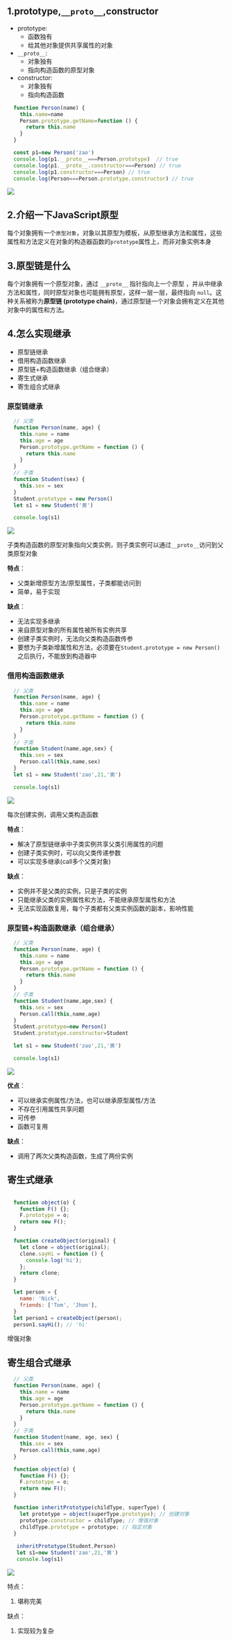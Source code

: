 ## 1.prototype,`__proto__`,constructor

+ prototype:
  + 函数独有
  + 给其他对象提供共享属性的对象
+ `__proto__`:
  + 对象独有
  + 指向构造函数的原型对象
+ constructor:
  + 对象独有
  + 指向构造函数

```javascript
  function Person(name) {
    this.name=name
    Person.prototype.getName=function () {
      return this.name
    }
  }

  const p1=new Person('zao')
  console.log(p1.__proto__===Person.prototype)  // true
  console.log(p1.__proto__.constructor===Person) // true
  console.log(p1.constructor===Person) // true
  console.log(Person===Person.prototype.constructor) // true
```

![](https://gitee.com/ruoyiwen/img/raw/master/blog/16900719b16c78f7)

## 2.介绍一下JavaScript原型

每个对象拥有一个`原型对象`，对象以其原型为模板，从原型继承方法和属性，这些属性和方法定义在对象的构造器函数的`prototype`属性上，而非对象实例本身

## 3.原型链是什么

每个对象拥有一个原型对象，通过 `__proto__` 指针指向上一个原型 ，并从中继承方法和属性，同时原型对象也可能拥有原型，这样一层一层，最终指向 `null`。这种关系被称为**原型链 (prototype chain)**，通过原型链一个对象会拥有定义在其他对象中的属性和方法。

## 4.怎么实现继承

+ 原型链继承
+ 借用构造函数继承
+ 原型链+构造函数继承（组合继承）
+ 寄生式继承
+ 寄生组合式继承

### 原型链继承

```javascript
  // 父类
  function Person(name, age) {
    this.name = name
    this.age = age
    Person.prototype.getName = function () {
      return this.name
    }
  }
  // 子类
  function Student(sex) {
    this.sex = sex
  }
  Student.prototype = new Person()
  let s1 = new Student('男')

  console.log(s1)
```

![](https://gitee.com/ruoyiwen/img/raw/master/blog/20200521210959.png)

子类构造函数的原型对象指向父类实例，则子类实例可以通过`__proto__`访问到父类原型对象

**特点**：

- 父类新增原型方法/原型属性，子类都能访问到
- 简单，易于实现

**缺点**：

- 无法实现多继承
- 来自原型对象的所有属性被所有实例共享
- 创建子类实例时，无法向父类构造函数传参
- 要想为子类新增属性和方法，必须要在`Student.prototype = new Person()` 之后执行，不能放到构造器中

### 借用构造函数继承

```javascript
  // 父类
  function Person(name, age) {
    this.name = name
    this.age = age
    Person.prototype.getName = function () {
      return this.name
    }
  }
  // 子类
  function Student(name,age,sex) {
    this.sex = sex
    Person.call(this,name,sex)
  }
  let s1 = new Student('zao',21,'男')

  console.log(s1)
```

![](https://gitee.com/ruoyiwen/img/raw/master/blog/20200521211740.png)

每次创建实例，调用父类构造函数

**特点**：

- 解决了原型链继承中子类实例共享父类引用属性的问题
- 创建子类实例时，可以向父类传递参数
- 可以实现多继承(call多个父类对象)

**缺点**：

- 实例并不是父类的实例，只是子类的实例
- 只能继承父类的实例属性和方法，不能继承原型属性和方法
- 无法实现函数复用，每个子类都有父类实例函数的副本，影响性能

### 原型链+构造函数继承（组合继承）

```javascript
  // 父类
  function Person(name, age) {
    this.name = name
    this.age = age
    Person.prototype.getName = function () {
      return this.name
    }
  }
  // 子类
  function Student(name,age,sex) {
    this.sex = sex
    Person.call(this,name,age)
  }
  Student.prototype=new Person()
  Student.prototype.constructor=Student

  let s1 = new Student('zao',21,'男')

  console.log(s1)
```



![](https://gitee.com/ruoyiwen/img/raw/master/blog/20200521212454.png)

**优点**：

- 可以继承实例属性/方法，也可以继承原型属性/方法
- 不存在引用属性共享问题
- 可传参
- 函数可复用

**缺点**：

- 调用了两次父类构造函数，生成了两份实例

## 寄生式继承

```javascript

  function object(o) {
    function F() {};
    F.prototype = o;
    return new F();
  }

  function createObject(original) {
    let clone = object(original);
    clone.sayHi = function () {
      console.log('hi');
    };
    return clone;
  }

  let person = {
    name: 'Nick',
    friends: ['Tom', 'Jhon'],
  }
  let person1 = createObject(person);
  person1.sayHi(); // 'hi'
```

增强对象

## 寄生组合式继承

```javascript
  // 父类
  function Person(name, age) {
    this.name = name
    this.age = age
    Person.prototype.getName = function () {
      return this.name
    }
  }
  // 子类
  function Student(name, age, sex) {
    this.sex = sex
    Person.call(this,name,age)
  }

  function object(o) {
    function F() {};
    F.prototype = o;
    return new F();
  }

  function inheritPrototype(childType, superType) {
    let prototype = object(superType.prototype); // 创建对象
    prototype.constructor = childType; // 增强对象
    childType.prototype = prototype; // 指定对象
  }
   
   inheritPrototype(Student,Person)
   let s1=new Student('zao',21,'男')
   console.log(s1)
```

![](https://gitee.com/ruoyiwen/img/raw/master/blog/20200521220506.png)

特点：

1. 堪称完美

缺点：

1. 实现较为复杂